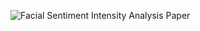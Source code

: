 ![Facial Sentiment Intensity Analysis Paper](https://raw.githubusercontent.com/dillionverma/facial-sentiment-intensity-analysis/master/facial-sentiment-intensity-analysis.png)

